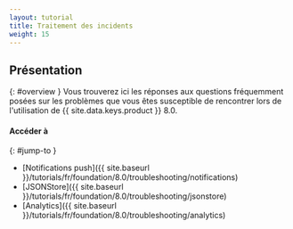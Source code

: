 ```yaml
---
layout: tutorial
title: Traitement des incidents
weight: 15
---
```

<!-- NLS_CHARSET=UTF-8 -->
## Présentation
{: #overview }
Vous trouverez ici les réponses aux questions fréquemment posées sur les problèmes que vous êtes susceptible de rencontrer lors de l'utilisation de {{ site.data.keys.product }} 8.0.

#### Accéder à
{: #jump-to }
* [Notifications push]({{ site.baseurl }}/tutorials/fr/foundation/8.0/troubleshooting/notifications)
* [JSONStore]({{ site.baseurl }}/tutorials/fr/foundation/8.0/troubleshooting/jsonstore)
* [Analytics]({{ site.baseurl }}/tutorials/fr/foundation/8.0/troubleshooting/analytics)
